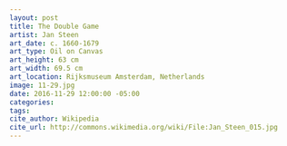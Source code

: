 ```yaml
---
layout: post
title: The Double Game
artist: Jan Steen
art_date: c. 1660-1679
art_type: Oil on Canvas
art_height: 63 cm
art_width: 69.5 cm
art_location: Rijksmuseum Amsterdam, Netherlands
image: 11-29.jpg
date: 2016-11-29 12:00:00 -05:00
categories:
tags:
cite_author: Wikipedia
cite_url: http://commons.wikimedia.org/wiki/File:Jan_Steen_015.jpg
---
```

